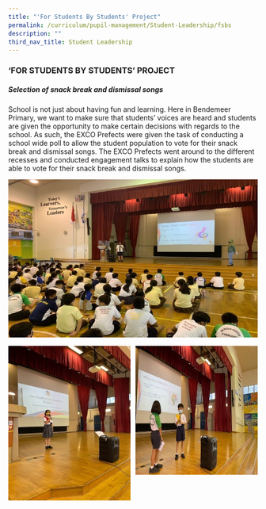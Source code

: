 ```yaml
---
title: "'For Students By Students' Project"
permalink: /curriculum/pupil-management/Student-Leadership/fsbs
description: ""
third_nav_title: Student Leadership
---
```

### ‘FOR STUDENTS BY STUDENTS’ PROJECT


##### **Selection of snack break and dismissal songs**

School is not just about having fun and learning. Here in Bendemeer Primary, we want to make sure that students’ voices are heard and students are given the opportunity to make certain decisions with regards to the school. As such, the EXCO Prefects were given the task of conducting a school wide poll to allow the student population to vote for their snack break and dismissal songs. The EXCO Prefects went around to the different recesses and conducted engagement talks to explain how the students are able to vote for their snack break and dismissal songs.

![snackbreak1.jpg](/images/snackbreak1.jpg)

<img src="/images/snackbreak2.jpg"
		 align="left"
		 style="width:49%"/>
		 
<img src="images/snackbreak3.jpg"
		 align="right"
		 style="width:49%"/>